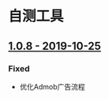 # 自测工具

## [1.0.8 - 2019-10-25](https://chukong.oss-cn-qingdao.aliyuncs.com/res/Cocos_Game_Tools_sea_build191025.apk)

### Fixed

* 优化Admob广告流程

